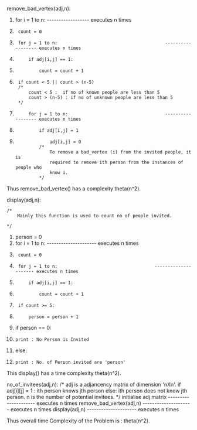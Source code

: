remove_bad_vertex(adj,n):
	
1.	for i = 1 to n:												------------------ executes n times
2.		count = 0
3. 		for j = 1 to n:											------------------ executes n times
4.			if adj[i,j] == 1:
5. 				count = count + 1

6.		if count < 5 || count > (n-5)
		/*
			count < 5 :  if no of known people are less than 5
			count > (n-5) : if no of unknown people are less than 5
		*/
7.			for j = 1 to n:										------------------ executes n times 
8.				if adj[i,j] = 1
9.					adj[i,j] = 0
				/*
					To remove a bad_vertex (i) from the invited people, it is
					required to remove ith person from the instances of people who
					know i. 
				*/

Thus remove_bad_vertex() has a complexity theta(n^2).

display(adj,n):

	/*
		Mainly this function is used to count no of people invited.

	*/
	
1.	person = 0	
2.	for i = 1 to n:											--------------------- executes n times				
3.		count = 0
4.		for j = 1 to n:										--------------------- executes n times
5.			if adj[i,j] == 1:
6.				count = count + 1
7. 		if count >= 5:
8.			person = person + 1
9.	if person == 0:
10. 	print : No Person is Invited
11. else:
12.		print : No. of Person invited are 'person'

This display() has a time complexity theta(n^2).


no_of_invitees(adj,n):
	/*
		adj is a adjancency matrix of dimension 'nXn'.
			if adj[i][j] = 1 : ith person knows jth person
			else: ith person does not know jth person.
		n is the number of potential invitees.
	*/
	initialise adj matrix									--------------------- executes n times
	remove_bad_vertex(adj,n)								--------------------- executes n times
	display(adj,n)											--------------------- executes n times


Thus overall time Complexity of the Problem is : theta(n^2).


